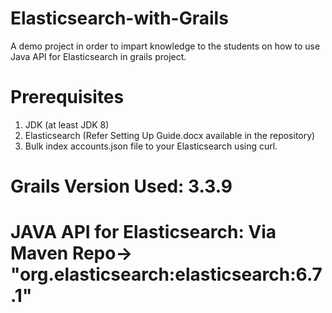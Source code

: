 # Elasticsearch-with-Grails

A demo project in order to impart knowledge to the students on how to use Java API for Elasticsearch in grails project.

# Prerequisites
1. JDK (at least JDK 8)
2. Elasticsearch (Refer Setting Up Guide.docx available in the repository)
3. Bulk index accounts.json file to your Elasticsearch using curl.

# Grails Version Used: 3.3.9
# JAVA API for Elasticsearch: Via Maven Repo-> "org.elasticsearch:elasticsearch:6.7.1"
